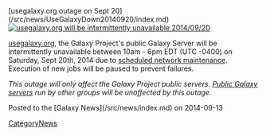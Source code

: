 <div class='newsItemHeader'>[usegalaxy.org outage on Sept 20](/src/news/UseGalaxyDown20140920/index.md)</div>

<div class='right'><a href='http://usegalaxy.org'><img src="/src/images/Logos/UseGalaxyOrgLogoShadow200.png" alt="usegalaxy.org will be intermittently unavailable 2014/09/20"  /></a></div>

[usegalaxy.org](http://usegalaxy.org/), the Galaxy Project's public Galaxy Server will be intermittently unavailable between 10am - 6pm EDT (UTC -0400) on Saturday, Sept 20th, 2014 due to [scheduled network maintenance](https://portal.tacc.utexas.edu/user-news/-/news/101651). Execution of new jobs will be paused to prevent failures.

*This outage will only affect the Galaxy Project public servers.  [Public Galaxy servers](/src/PublicGalaxyServers/index.md) run by other groups will be unaffected by this outage.*

<div class='newsItemFooter'>Posted to the [Galaxy News](/src/news/index.md) on 2014-09-13</div>

[CategoryNews](/src/CategoryNews/index.md)
